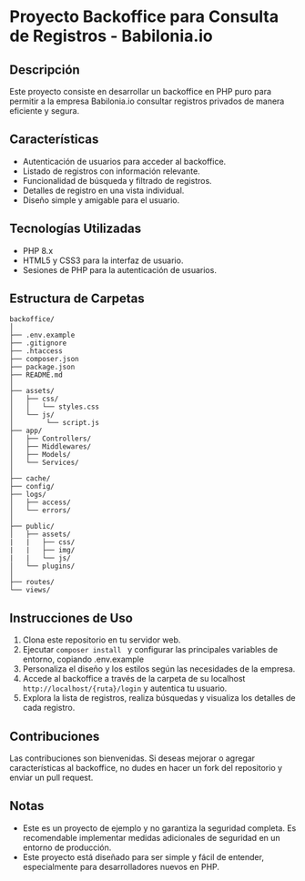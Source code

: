 # Proyecto Backoffice para Consulta de Registros - Babilonia.io

## Descripción
Este proyecto consiste en desarrollar un backoffice en PHP puro para permitir a la empresa Babilonia.io consultar registros privados de manera eficiente y segura.

## Características
- Autenticación de usuarios para acceder al backoffice.
- Listado de registros con información relevante.
- Funcionalidad de búsqueda y filtrado de registros.
- Detalles de registro en una vista individual.
- Diseño simple y amigable para el usuario.

## Tecnologías Utilizadas
- PHP 8.x
- HTML5 y CSS3 para la interfaz de usuario.
- Sesiones de PHP para la autenticación de usuarios.

## Estructura de Carpetas

``` 
backoffice/
│
├── .env.example
├── .gitignore
├── .htaccess
├── composer.json
├── package.json
├── README.md
│
├── assets/
│   ├── css/
│   │   └── styles.css
│   └── js/
│        └── script.js
├── app/
│   ├── Controllers/
│   ├── Middlewares/
│   ├── Models/
│   └── Services/        
│
├── cache/
├── config/
├── logs/
│   ├── access/
│   └── errors/   
│  
├── public/
│   ├── assets/
|   |   ├── css/
|   |   ├── img/
|   |   └── js/
│   └── plugins/
│
├── routes/
└── views/

```

## Instrucciones de Uso
1. Clona este repositorio en tu servidor web.
2. Ejecutar  ```composer install ``` y configurar las principales variables de entorno, copiando .env.example
3. Personaliza el diseño y los estilos según las necesidades de la empresa.
4. Accede al backoffice a través de la carpeta de su localhost ``` http://localhost/{ruta}/login ```  y autentica tu usuario.
5. Explora la lista de registros, realiza búsquedas y visualiza los detalles de cada registro.


## Contribuciones
Las contribuciones son bienvenidas. Si deseas mejorar o agregar características al backoffice, no dudes en hacer un fork del repositorio y enviar un pull request.

## Notas
- Este es un proyecto de ejemplo y no garantiza la seguridad completa. Es recomendable implementar medidas adicionales de seguridad en un entorno de producción.
- Este proyecto está diseñado para ser simple y fácil de entender, especialmente para desarrolladores nuevos en PHP.
